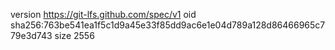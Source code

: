 version https://git-lfs.github.com/spec/v1
oid sha256:763be541ea1f5c1d9a45e33f85dd9ac6e1e04d789a128d86466965c779e3d743
size 2556
